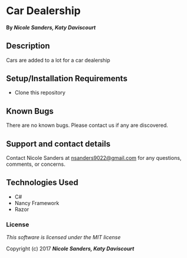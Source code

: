 # Car Dealership

#### By _**Nicole Sanders, Katy Daviscourt**_

## Description

Cars are added to a lot for a car dealership

## Setup/Installation Requirements

* Clone this repository

## Known Bugs

There are no known bugs. Please contact us if any are discovered.

## Support and contact details

Contact Nicole Sanders at nsanders9022@gmail.com for any questions, comments, or concerns.

## Technologies Used

* C#
* Nancy Framework
* Razor


### License

*This software is licensed under the MIT license*

Copyright (c) 2017 **_Nicole Sanders,  Katy Daviscourt_**
